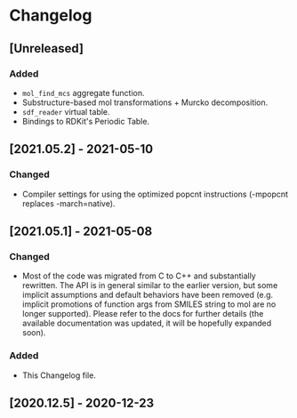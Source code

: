 # Changelog

## [Unreleased]

### Added

- `mol_find_mcs` aggregate function.
- Substructure-based mol transformations + Murcko decomposition.
- `sdf_reader` virtual table.
- Bindings to RDKit's Periodic Table.

## [2021.05.2] - 2021-05-10

### Changed

- Compiler settings for using the optimized popcnt instructions (-mpopcnt replaces -march=native).

## [2021.05.1] - 2021-05-08

### Changed

- Most of the code was migrated from C to C++ and substantially rewritten. The API is in general similar to 
  the earlier version, but some implicit assumptions and default behaviors have been removed (e.g. implicit
  promotions of function args from SMILES string to mol are no longer supported). Please refer to the docs
  for further details (the available documentation was updated, it will be hopefully expanded soon).

### Added

- This Changelog file.

## [2020.12.5] - 2020-12-23
